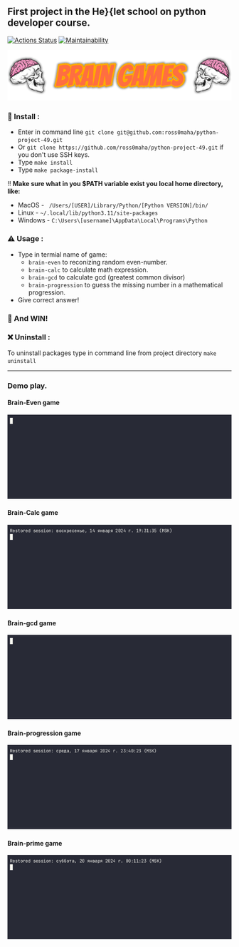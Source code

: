 ## First project in the He\}\{let school on python developer course.
[![Actions Status](https://github.com/ross0maha/python-project-49/actions/workflows/hexlet-check.yml/badge.svg)](https://github.com/ross0maha/python-project-49/actions)
[![Maintainability](https://api.codeclimate.com/v1/badges/2e3053157b86113f589e/maintainability)](https://codeclimate.com/github/ross0maha/python-project-49/maintainability)


![](./src/readme_logo.png)


### :floppy_disk: Install :

- Enter in command line `git clone git@github.com:ross0maha/python-project-49.git` 
- Or `git clone https://github.com/ross0maha/python-project-49.git` if you don't use SSH keys.
- Type `make install`
- Type `make package-install`

:bangbang: **Make sure what in you $PATH variable exist you local home directory, like:**

- MacOS - ` /Users/[USER]/Library/Python/[Python VERSION]/bin/`
- Linux - `~/.local/lib/python3.11/site-packages`
- Windows - `C:\Users\[username]\AppData\Local\Programs\Python`

### :warning: Usage :

- Type in termial name of game:
    - `brain-even` to reconizing random even-number.
    - `brain-calc` to calculate math expression.
    - `brain-gcd` to calculate gcd (greatest common divisor)
    - `brain-progression` to guess the missing number in a mathematical progression.
- Give correct answer!

### :tada: And WIN!

### :x: Uninstall :

To uninstall packages type in command line from project directory `make uninstall`

---

### Demo play.

#### Brain-Even game
![](src/brain-even.gif)

#### Brain-Calc game
![](src/brain-calc.gif)

#### Brain-gcd game
![](src/brain-gcd.gif)

#### Brain-progression game
![](src/brain-progression.gif)

#### Brain-prime game
![](src/brain-prime.gif)
